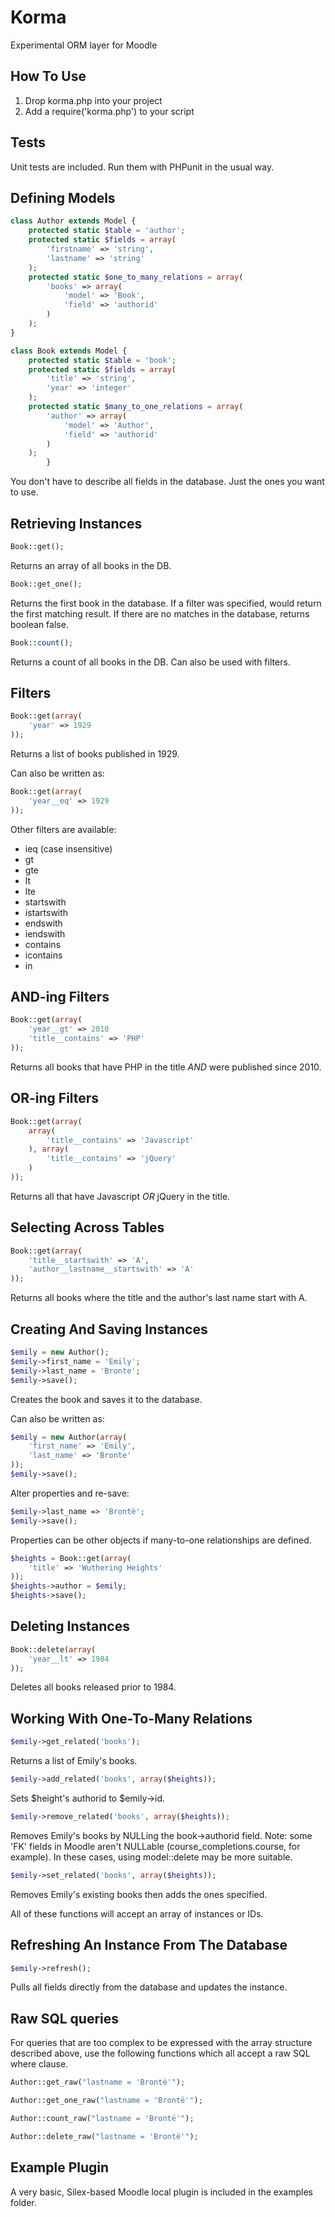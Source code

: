 # Korma

Experimental ORM layer for Moodle

## How To Use

1.  Drop korma.php into your project
2.  Add a require('korma.php') to your script

## Tests

Unit tests are included. Run them with PHPunit in the usual way.

## Defining Models

```php
class Author extends Model {
    protected static $table = 'author';
    protected static $fields = array(
        'firstname' => 'string',
        'lastname' => 'string'
    );
    protected static $one_to_many_relations = array(
        'books' => array(
            'model' => 'Book',
            'field' => 'authorid'
        )
    );
}

class Book extends Model {
    protected static $table = 'book';
    protected static $fields = array(
        'title' => 'string',
        'year' => 'integer'
    );
    protected static $many_to_one_relations = array(
        'author' => array(
            'model' => 'Author',
            'field' => 'authorid'
        )
    );
        }
```

You don't have to describe all fields in the database. Just the ones you 
want to use.

## Retrieving Instances

```php
Book::get();
```

Returns an array of all books in the DB.

```php
Book::get_one();
```
    
Returns the first book in the database. If a filter was specified, would return
the first matching result. If there are no matches in the database, returns 
boolean false.

```php
Book::count();
```

Returns a count of all books in the DB. Can also be used with filters.

## Filters

```php
Book::get(array(
    'year' => 1929
));
```

Returns a list of books published in 1929.

Can also be written as:
        
```php
Book::get(array(
    'year__eq' => 1929
));
```

Other filters are available:

*   ieq (case insensitive)
*   gt
*   gte
*   lt
*   lte
*   startswith
*   istartswith
*   endswith
*   iendswith
*   contains
*   icontains
*   in

## AND-ing Filters

```php
Book::get(array(
    'year__gt' => 2010
    'title__contains' => 'PHP'
));
```

Returns all books that have PHP in the title *AND* were published since 2010.

## OR-ing Filters

```php
Book::get(array(
    array(
        'title__contains' => 'Javascript'
    ), array(
        'title__contains' => 'jQuery'
    )
));
```

Returns all that have Javascript *OR* jQuery in the title.

## Selecting Across Tables

```php
Book::get(array(
    'title__startswith' => 'A',
    'author__lastname__startswith' => 'A'
));
```

Returns all books where the title and the author's last name start with A.

## Creating And Saving Instances

```php
$emily = new Author();
$emily->first_name = 'Emily';
$emily->last_name = 'Bronte';
$emily->save();
```

Creates the book and saves it to the database.

Can also be written as:
        
```php
$emily = new Author(array(
    'first_name' => 'Emily',
    'last_name' => 'Bronte'
));
$emily->save();
```

Alter properties and re-save:
    
```php
$emily->last_name => 'Brontë';
$emily->save();
```

Properties can be other objects if many-to-one relationships are defined.

```php
$heights = Book::get(array(
    'title' => 'Wuthering Heights'
));
$heights->author = $emily;
$heights->save();
```

## Deleting Instances

```php
Book::delete(array(
    'year__lt' => 1984
));
```

Deletes all books released prior to 1984.

## Working With One-To-Many Relations

```php
$emily->get_related('books');
```
        
Returns a list of Emily's books.

```php
$emily->add_related('books', array($heights));
```

Sets $height's authorid to $emily->id.

```php
$emily->remove_related('books', array($heights));
```

Removes Emily's books by NULLing the book->authorid field. 
Note: some 'FK' fields in Moodle aren't NULLable (course_completions.course, 
for example). In these cases, using model::delete may be more suitable.

```php
$emily->set_related('books', array($heights));
```

Removes Emily's existing books then adds the ones specified.

All of these functions will accept an array of instances or IDs. 

## Refreshing An Instance From The Database

```php
$emily->refresh();
```

Pulls all fields directly from the database and updates the instance.

## Raw SQL queries

For queries that are too complex to be expressed with the array structure described above, use the following functions which all accept a raw SQL where clause.

```php
Author::get_raw("lastname = 'Brontë'");
```

```php
Author::get_one_raw("lastname = 'Brontë'");
```

```php
Author::count_raw("lastname = 'Brontë'");
```

```php
Author::delete_raw("lastname = 'Brontë'");
```

## Example Plugin

A very basic, Silex-based Moodle local plugin is included in the examples folder.
